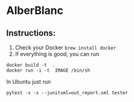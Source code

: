 # AlberBlanc

## Instructions: 
1. Check your Docker  ```brew install docker```
2. If everything is good, you can run

```
docker build -t  .
docker run -i -t  IMAGE /bin/sh
```
In Ubuntu just run 

```
pytest -v -s --junitxml=out_report.xml tester
```

